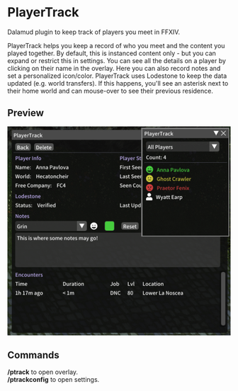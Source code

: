# PlayerTrack

Dalamud plugin to keep track of players you meet in FFXIV. 

PlayerTrack helps you keep a record of who you meet and the content you played together. By default, this is instanced content only - but you can expand or restrict this in settings. You can see all the details on a player by clicking on their name in the overlay. Here you can also record notes and set a personalized icon/color. PlayerTrack uses Lodestone to keep the data updated (e.g. world transfers). If this happens, you'll see an asterisk next to their home world and can mouse-over to see their previous residence.

## Preview

![image](assets/preview.png)<br>

## Commands

**/ptrack** to open overlay.<br>
**/ptrackconfig** to open settings.<br>

